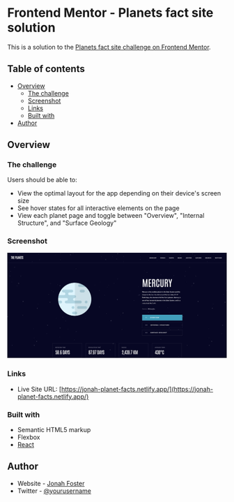 # Frontend Mentor - Planets fact site solution

This is a solution to the [Planets fact site challenge on Frontend Mentor](https://www.frontendmentor.io/challenges/planets-fact-site-gazqN8w_f).

## Table of contents

- [Overview](#overview)
  - [The challenge](#the-challenge)
  - [Screenshot](#screenshot)
  - [Links](#links)
  - [Built with](#built-with)
- [Author](#author)

## Overview

### The challenge

Users should be able to:

- View the optimal layout for the app depending on their device's screen size
- See hover states for all interactive elements on the page
- View each planet page and toggle between "Overview", "Internal Structure", and "Surface Geology"

### Screenshot

![](./public/assets/planet-facts-screenshot.png)

### Links

- Live Site URL: [https://jonah-planet-facts.netlify.app/](https://jonah-planet-facts.netlify.app/)

### Built with

- Semantic HTML5 markup
- Flexbox
- [React](https://reactjs.org/)

## Author

- Website - [Jonah Foster](https://www.jonahfoster.com)
- Twitter - [@yourusername](https://www.twitter.com/thejonahfoster)
